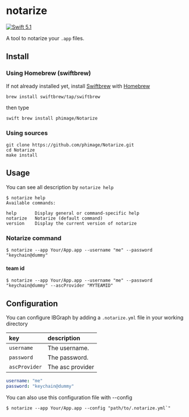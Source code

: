 # notarize
[![Swift 5.1](https://img.shields.io/badge/Swift-5.1-orange.svg?style=flat)](https://developer.apple.com/swift/)

A tool to notarize your  `.app` files.

## Install

### Using Homebrew (swiftbrew)

If not already installed yet, install [Swiftbrew](https://github.com/swiftbrew/Swiftbrew) with [Homebrew](https://brew.sh/index_fr)

```
brew install swiftbrew/tap/swiftbrew
```

then type 
```
swift brew install phimage/Notarize
```

### Using sources

```
git clone https://github.com/phimage/Notarize.git
cd Notarize
make install
```

## Usage

You can see all description by `notarize help`

```
$ notarize help
Available commands:

help       Display general or command-specific help
notarize   Notarize (default command)
version    Display the current version of notarize
```

### Notarize command

```
$ notarize --app Your/App.app --username "me" --password "keychain@dummy"
```

#### team id

```
$ notarize --app Your/App.app --username "me" --password "keychain@dummy" --ascProvider "MYTEAMID"
```
 
## Configuration

You can configure IBGraph by adding a `.notarize.yml` file in your working directory


| key                  | description                 |
|:---------------------|:--------------------------- |
| `username`           | The username.    |
| `password`           | The password.    |
| `ascProvider`     | The asc provider |

```yaml
username: "me"
password: "keychain@dummy"
```

You can also use this configuration file with --config
```
$ notarize --app Your/App.app --config "path/to/.notarize.yml`"
```
